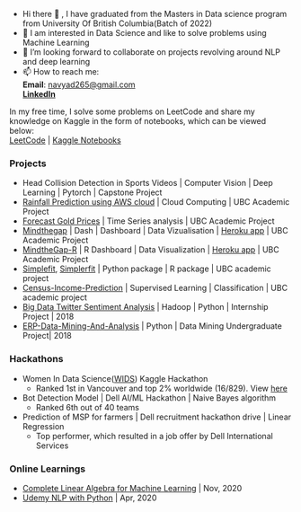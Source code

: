 -  Hi there 👋 , I have graduated from the Masters in Data science program from University Of British Columbia(Batch of 2022)
-  💞️ I am interested in Data Science and like to solve problems using Machine Learning
-  👀 I’m looking forward to collaborate on projects revolving around NLP and deep learning
-  📫 How to reach me:   
              **Email**: navyad265@gmail.com    
              [**LinkedIn**](https://www.linkedin.com/in/navya-dahiya/)

In my free time, I solve some problems on LeetCode and share my knowledge on Kaggle in the form of notebooks, which can be viewed below:  
[LeetCode](https://leetcode.com/Navya_Dahiya/) | [Kaggle Notebooks](https://www.kaggle.com/navya265/code)

### Projects
- Head Collision Detection in Sports Videos | Computer Vision | Deep Learning | Pytorch | Capstone Project
- [Rainfall Prediction using AWS cloud](https://github.com/nd265/Rainfall-prediction-cloud-computing) | Cloud Computing | UBC Academic Project
- [Forecast Gold Prices](https://github.com/nd265/Forecast-gold-prices) | Time Series analysis | UBC Academic Project
- [Mindthegap](https://github.com/nd265/mindthegap) | Dash | Dashboard | Data Vizualisation | [Heroku app](https://dsci532-2022-mindthegap.herokuapp.com/) | UBC Academic Project
- [MindtheGap-R](https://github.com/nd265/mindthegap-R) | R Dashboard | Data Visualization | [Heroku app](https://dsci532-2022-mindthegap-r.herokuapp.com/) | UBC Academic Project
- [Simplefit](https://github.com/nd265/simplefit), [Simplerfit](https://github.com/nd265/simplerfit) | Python package | R package | UBC academic project
- [Census-Income-Prediction](https://github.com/nd265/census-income-prediction) | Supervised Learning | Classification | UBC academic project
- [Big Data Twitter Sentiment Analysis](https://github.com/nd265/Big-Data-Twitter-Sentiment-Analysis) | Hadoop | Python | Internship Project | 2018
- [ERP-Data-Mining-And-Analysis](https://github.com/nd265/ERP-Analysis-and-Course-Recommendation-System) | Python | Data Mining Undergraduate Project| 2018

### Hackathons
- Women In Data Science([WIDS](https://www.kaggle.com/c/widsdatathon2022)) Kaggle Hackathon 
  - Ranked 1st in Vancouver and top 2% worldwide (16/829). View [here](https://www.kaggle.com/navya265/competitions?tab=completed)
- Bot Detection Model | Dell AI/ML Hackathon | Naive Bayes algorithm
  - Ranked 6th out of 40 teams
- Prediction of MSP for farmers | Dell recruitment hackathon drive | Linear Regression
  - Top performer, which resulted in a job offer by Dell International Services

### Online Learnings
- [Complete Linear Algebra for Machine Learning](https://www.udemy.com/certificate/UC-9acbaaba-2443-430a-87ad-51e655d8602a/) | Nov, 2020
- [Udemy NLP with Python](https://www.udemy.com/certificate/UC-a2855f73-9b80-4c32-87c9-f61f7283bf66/) | Apr, 2020
